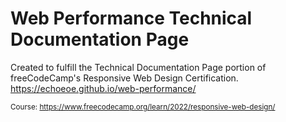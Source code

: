 # Web Performance Technical Documentation Page
  
Created to fulfill the Technical Documentation Page portion of freeCodeCamp's Responsive Web Design Certification.  
https://echoeoe.github.io/web-performance/  
  
<sub>Course: https://www.freecodecamp.org/learn/2022/responsive-web-design/
</sub>
